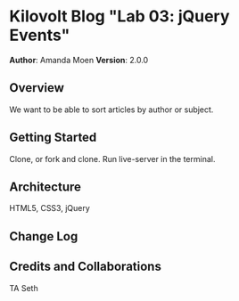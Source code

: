 # Kilovolt Blog "Lab 03: jQuery Events"

**Author**: Amanda Moen
**Version**: 2.0.0 

## Overview
We want to be able to sort articles by author or subject.

## Getting Started
Clone, or fork and clone. Run live-server in the terminal.

## Architecture
HTML5, CSS3, jQuery

## Change Log


## Credits and Collaborations
TA Seth